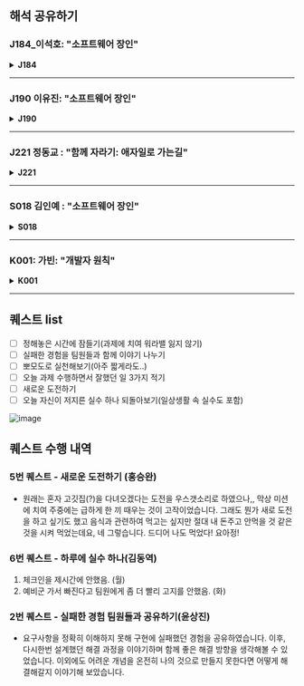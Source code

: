 ## 해석 공유하기

### J184\_이석호: "소프트웨어 장인"

<details>
<summary> <strong> J184 </strong></summary>

더 나은 소프트웨어 개발을 위해서는 장인정신이 필요하다.
이러한 소프트웨어 장신 정신을 기르기 위한 개발자의 태도에는 여러가지 것들이 있다.
먼저 개발자의 교육은 기업의 의무가 아님을 기억하고 스스로 자신의 계발할 수 있는 사람이 되어야 한다.
책에서 소개한 자기계발의 종류로는 다음과 같은 것들이 있다.

- 자신이 학습한 내용을 블로그 등에 기록하기
- 유명한 개발자의 SNS를 팔로우하고 확인하기
- 기한이나 다른 것들에 구애받지않는 정말 자기가 하고 싶은 펫프로젝트
- 동시에 사회성을 잃지 않기, 다른 개발자들과 어울리기
- 워라밸을 지키며 생활하기
- 정해진 짧은 시간에 확실히 집중하는 뽀모도로

#### J190\_이유진 님

부트캠프와 나의 성장에 도움 될 수 있는 부분
그래서 소프트웨어 장인 파트
기업에서 시키는 것만 하면 안된다 → 부스트캠프의 경우 알아서 미션수행 →자신이 스스로 무엇을 해야할지 알아야됨
무엇을 하든지 페이스 유지 → 부스트캠프에서 날 샌 경험 → 쓸데 없는 시간을 보내고 있지 않은지 점검해보기

#### J221\_정동교 님

소프트웨어 개발자 → 협상 설득, 독창적인 개발(설계부터 개발까지)
컴퓨터 프로그래머 → 코더(누군가 시켜서 코드만 짜는 사람)
AI가 대체하기 쉬운건 컴퓨터 프로그래머 → 개발자가 되도록 노력하자

#### K001\_가빈 님

오류를 해결하고 나면 그 때가 기억이 잘남
~소리 안들려서 놓침ㅠㅠ

#### S018\_김인예 님

기업들이 애자일 프로세스를 채택하지만 무조건 좋은 프로그램이 나오지는 않는다.
너무 하나에만 매몰되지 않도록 다양한 방식을 적재적소에 사용
부스트캠프에서도 하나에 매몰되다 보면 잘못된 결과가 나올 수도

</details>

---

### J190 이유진: "소프트웨어 장인"

<details> 
<summary> <strong> J190 </strong> </summary>

인상 깊었던 구절을 바탕으로 서로의 경험을 공유하는 시간을 가졌다.

> **공장 노동자들은 회사가 시키는 대로만 일을 한다.
> 장인이 되고 싶다면 스스로를 발전시키는데 돈과 시간을 들여야 한다.
> 자신이 주체로서 언제, 무엇을 배울지 결정해야 한다. (소프트웨어 장인 4장 속 내용)**

→ 자신이 주체로서 언제, 무엇을 배울지 결정해야 하는 게 챌린지에서 미션을 수행하는 것과 닮아 있다고 생각했다. 장인으로 거듭나기 위해 부스트캠프에서 우리가 스스로 성장할 수 있는 습관을 갖춰야함을 느꼈다. 팀원분들과 이야기를 나눠보니 다른 책에서도 비슷한 이야기를 하고 있어 공감이 되었다고 하셨다.

> **무엇을 하든지 페이스를 유지하는 것이 중요하다. (소프트웨어 장인 4장 속 내용)**

→ 미션 수행하면서 생활의 균형을 맞추기가 어렵다. 팀원분들 모두 공감하는 부분이 많았다. 1주차에는 균형을 맞출 수 있을지 대부분 걱정했던 것 같다. 페이스를 맞추기 위해서는 쓸데 없이 보내고 있는 시간이 있는지 점검하는 것이 좋다고 책에서 이야기한다.

소프트장인이 갖춰야할 태도와 부스트캠프에서 중요하게 생각하는 가치가 맞물리는 부분이 많아 신기했다.

</details>

---

### J221 정동교 : "함께 자라기: 애자일로 가는길"

<details> 
<summary> <strong> J221</strong></summary>
#### 인상 깊었던 것
미국 옥스포드에서 발행한 `고용의 미래` 라는 논문애서 어떤 직업이 AI에 대체될 수 있나?를 조사한 것이 있다.

인상 깊었던 것은 개발 관련 직군을 두 가지로 나눈 것인데, 소프트웨어 개발자는 대체될 확률이 4.2프로
컴퓨터 프로그래머는 대체될 확률이 45프로로 차이가 난다는 것이다.

두 직업의 차이가 뭘까를 생각해보면 컴퓨터 프로그래머는 협상 설득 상호작용과 같은 부분이 없이 단순 코드를 작성하는 경우이다. 반면 소프트웨어개발자는 고민과 설계 상호작용이 높고 독창성이 요구된다.

이것을 경계해서 어떤 개발자로 성장할지 고민해볼 수 있었다.

그래서 연차가 쌓이거나 개발 경력이 쌓일 때 내가 독창적으로 일을 해내고 있는지를 체크해야한다. 특히 경력이 쌓일 수록 맡은 일만 쉽게 처리하게되면서 독창성이 줄어드는 것을 경계하면서 성장해나가야한다.

그리고 애자일스럽게 일을해야한다. 빠른 피드백과 해당 단계에서 타당하게 일을 해야 빠르게 성장하는 소프트웨어 개발자가 될 수 있다.

</details>

---

### S018 김인예 : "소프트웨어 장인"

<details> 
<summary> <strong> S018 </strong> </summary>
인상 깊었던 구절: 보통 애자일 전환은 절차에만 집중하고 사람들에 대한 기술적인 훈련에는 관심을 크게 두지 않는다. (생략) 기존의 똑같은 개발자, 똑같은 습관을 가진 사람들이 갑자기 멋진 소프트웨어를 만들기 시작할 것이라 믿는다. (생략) 불행하게도 결코 그렇지 않다. (생략) 애자일의 모든 절차에는 기술적 탁월함이 전제 되어있다.

이유: 절차와 개발자의 능력 결국 하나만 바뀌어서는 개선되지 않는다는 것이 인상 깊었다. 부스트 캠프에서 미션을 하다 보면 설계, 학습, 구현 등 많은 과정을 진행하게 되는데 어느 하나에 매몰되면 안 될 것 같다는 생각했다.

동료들과 나눈 의견: 미션을 진행하면서 매몰했던 경험에 관해서 이야기를 주고받았다.

</details>

---

### K001: 가빈: "개발자 원칙"

<details>
<summary><strong> K001 </strong> </summary>

#### 노동자

> 개발자는 공장에 자기만의 생산설비를 들고 들어가서 일하는 노동자

#### 오류를 만날 때가 가장 성장하기 좋을 때다

- 프로젝를 하면서 쉽게 해결된 문제나 코드들은 별로 기억에 남지 않지만, 오류를 만나서 많이 부딪혀보고 직접 해결한 문제들은 오래 기억에 남는다
- 인예님이 직접 스택 오버 플로우 오류를 확인한 이야기를 들으면서 직접 과거에 오류를 해결하기 위해 소스코드를 모두까서 확인했던 기억이 있다.
- 소스 코드를 직접 확인하기 → HashMap을 뜯어서 확인하거나, 테스트를 하면서 확인하기

#### 매몰되지 않기

- 실제로 첫 날 과제를 구현 할 때, 예시에 나온 특정 예시들로만 확인해봤다.
  - "AM"과 "PM"이 들어오는지, 그리고 인원수와 시간만 확인했다.
  - 다음날 피어 세션 때, 데이터가 입력되지 않았을 경우와 시간과 인원이 들어올 자리에 숫자가 아닌 값이 들어올 경우 오류가 발생하는 것을 생각하지 못했다.

</details>

---

## 퀘스트 list

- [ ] 정해놓은 시간에 잠들기(과제에 치여 워라밸 잃지 않기)
- [ ] 실패한 경험을 팀원들과 함께 이야기 나누기
- [ ] 뽀모도로 실천해보기(아주 짧게라도..)
- [ ] 오늘 과제 수행하면서 잘했던 일 3가지 적기
- [ ] 새로운 도전하기
- [ ] 오늘 자신이 저지른 실수 하나 되돌아보기(일상생활 속 실수도 포함)

![image](https://github.com/user-attachments/assets/0288f26a-3303-42f9-972e-1eabd1fd9760)

## 퀘스트 수행 내역

### 5번 퀘스트 - 새로운 도전하기 (홍승완)
- 원래는 혼자 고깃집(?)을 다녀오겠다는 도전을 우스갯소리로 하였으나,, 막상 미션에 치여 주중에는 급하게 한 끼 때우는 것이 고작이었습니다. 그래도 뭔가 새로 도전을 하고 싶기도 했고 음식과 관련하여 먹고는 싶지만 절대 내 돈주고 안먹을 것 같은 것을 시켜 먹었는데요, 네 그렇습니다. 드디어 나도 먹었다! 요아정!

### 6번 퀘스트 - 하루에 실수 하나(김동역)

1. 체크인을 제시간에 안했음. (월)
2. 예비군 가서 빠진다고 팀원에게 좀 더 빨리 고지를 안했음. (화)

### 2번 퀘스트 - 실패한 경험 팀원들과 공유하기(윤상진)

- 요구사항을 정확히 이해하지 못해 구현에 실패했던 경험을 공유하였습니다. 이후, 다시한번 설계했던 해결 과정을 이야기하며 함께 좋은 해결 방향을 생각해볼 수 있었습니다. 이외에도 어려운 개념을 온전히 나의 것으로 만들지 못한다면 어떻게 해결해갈지 이야기해 보았습니다.
